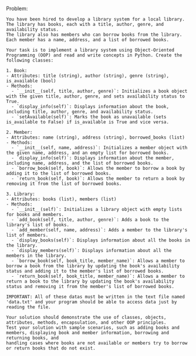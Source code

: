 Problem:

    You have been hired to develop a library system for a local library. The library has books, each with a title, author, genre, and availability status.
    The library also has members who can borrow books from the library. Each member has a name, address, and a list of borrowed books.
    
    Your task is to implement a library system using Object-Oriented Programming (OOP) and read and write concepts in Python. Create the following classes:
    
    1. Book:
    - Attributes: title (string), author (string), genre (string), is_available (bool)
    - Methods:
      - `__init__(self, title, author, genre)`: Initializes a book object with the given title, author, genre, and sets availability status to True.
      - `display_info(self)`: Displays information about the book, including title, author, genre, and availability status.
      - `setAvailable(self)`: Marks the book as unavailable (sets is_available to False) if is_available is True and vice versa.
    
    2. Member:
    - Attributes: name (string), address (string), borrowed_books (list)
    - Methods:
      - `__init__(self, name, address)`: Initializes a member object with the given name, address, and an empty list for borrowed books.
      - `display_info(self)`: Displays information about the member, including name, address, and the list of borrowed books.
      - `borrow_book(self, book)`: Allows the member to borrow a book by adding it to the list of borrowed books.
      - `return_book(self, book)`: Allows the member to return a book by removing it from the list of borrowed books.
    
    3. Library:
    - Attributes: books (list), members (list)
    - Methods:
      - `__init__(self)`: Initializes a library object with empty lists for books and members.
      - `add_book(self, title, author, genre)`: Adds a book to the library's list of books.
      - `add_member(self, name, address)`: Adds a member to the library's list of members.
      - `display_books(self)`: Displays information about all the books in the library.
      - `display_members(self)`: Displays information about all the members in the library.
      - `borrow_book(self, book_title, member_name)`: Allows a member to borrow a book from the library by updating the book's availability status and adding it to the member's list of borrowed books.
      - `return_book(self, book_title, member_name)`: Allows a member to return a book to the library by updating the book's availability status and removing it from the member's list of borrowed books.
    
    IMPORTANT: All of these datas must be written in the text file named 'data.txt' and your program should be able to access data just by reading the file.
    
    Your solution should demonstrate the use of classes, objects, attributes, methods, encapsulation, and other OOP principles.
    Test your solution with sample scenarios, such as adding books and members, displaying book and member information, borrowing and returning books, and
    handling cases where books are not available or members try to borrow or return books that do not exist.